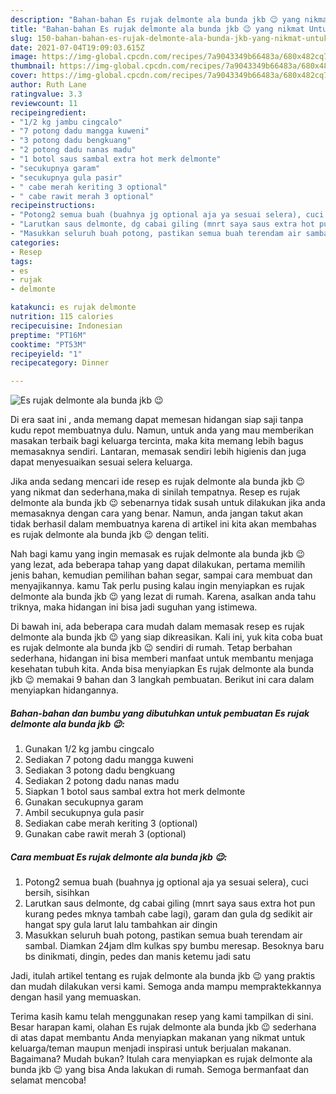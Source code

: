 ```yaml
---
description: "Bahan-bahan Es rujak delmonte ala bunda jkb 😉 yang nikmat Untuk Jualan"
title: "Bahan-bahan Es rujak delmonte ala bunda jkb 😉 yang nikmat Untuk Jualan"
slug: 150-bahan-bahan-es-rujak-delmonte-ala-bunda-jkb-yang-nikmat-untuk-jualan
date: 2021-07-04T19:09:03.615Z
image: https://img-global.cpcdn.com/recipes/7a9043349b66483a/680x482cq70/es-rujak-delmonte-ala-bunda-jkb-😉-foto-resep-utama.jpg
thumbnail: https://img-global.cpcdn.com/recipes/7a9043349b66483a/680x482cq70/es-rujak-delmonte-ala-bunda-jkb-😉-foto-resep-utama.jpg
cover: https://img-global.cpcdn.com/recipes/7a9043349b66483a/680x482cq70/es-rujak-delmonte-ala-bunda-jkb-😉-foto-resep-utama.jpg
author: Ruth Lane
ratingvalue: 3.3
reviewcount: 11
recipeingredient:
- "1/2 kg jambu cingcalo"
- "7 potong dadu mangga kuweni"
- "3 potong dadu bengkuang"
- "2 potong dadu nanas madu"
- "1 botol saus sambal extra hot merk delmonte"
- "secukupnya garam"
- "secukupnya gula pasir"
- " cabe merah keriting 3 optional"
- " cabe rawit merah 3 optional"
recipeinstructions:
- "Potong2 semua buah (buahnya jg optional aja ya sesuai selera), cuci bersih, sisihkan"
- "Larutkan saus delmonte, dg cabai giling (mnrt saya saus extra hot pun kurang pedes mknya tambah cabe lagi), garam dan gula dg sedikit air hangat spy gula larut lalu tambahkan air dingin"
- "Masukkan seluruh buah potong, pastikan semua buah terendam air sambal. Diamkan 24jam dlm kulkas spy bumbu meresap. Besoknya baru bs dinikmati, dingin, pedes dan manis ketemu jadi satu"
categories:
- Resep
tags:
- es
- rujak
- delmonte

katakunci: es rujak delmonte 
nutrition: 115 calories
recipecuisine: Indonesian
preptime: "PT16M"
cooktime: "PT53M"
recipeyield: "1"
recipecategory: Dinner

---
```



![Es rujak delmonte ala bunda jkb 😉](https://img-global.cpcdn.com/recipes/7a9043349b66483a/680x482cq70/es-rujak-delmonte-ala-bunda-jkb-😉-foto-resep-utama.jpg)

Di era  saat ini , anda memang dapat memesan hidangan siap saji tanpa kudu repot membuatnya dulu. Namun, untuk anda yang mau memberikan masakan terbaik bagi keluarga tercinta, maka kita memang lebih bagus memasaknya sendiri. Lantaran, memasak sendiri lebih higienis dan juga dapat menyesuaikan sesuai selera keluarga.

Jika anda sedang mencari ide resep es rujak delmonte ala bunda jkb 😉 yang nikmat dan sederhana,maka di sinilah tempatnya. Resep es rujak delmonte ala bunda jkb 😉  sebenarnya tidak susah untuk dilakukan jika anda memasaknya dengan cara yang benar. Namun, anda jangan takut akan tidak berhasil dalam membuatnya 
karena di artikel ini kita akan membahas es rujak delmonte ala bunda jkb 😉 dengan teliti.  



Nah bagi kamu yang ingin memasak es rujak delmonte ala bunda jkb 😉 yang lezat, ada beberapa tahap yang dapat dilakukan, pertama memilih jenis bahan, kemudian pemilihan bahan segar, sampai cara membuat dan menyajikannya. kamu Tak perlu pusing kalau ingin menyiapkan es rujak delmonte ala bunda jkb 😉 yang lezat di rumah. Karena, asalkan anda  tahu triknya, maka hidangan ini bisa jadi suguhan yang istimewa.

Di bawah ini, ada beberapa cara mudah dalam memasak resep es rujak delmonte ala bunda jkb 😉 yang siap dikreasikan. Kali ini, yuk kita coba buat es rujak delmonte ala bunda jkb 😉 sendiri di rumah. Tetap berbahan sederhana, hidangan ini bisa memberi manfaat untuk membantu menjaga kesehatan tubuh kita. Anda bisa menyiapkan Es rujak delmonte ala bunda jkb 😉 memakai 9 bahan dan 3 langkah pembuatan. Berikut ini cara dalam menyiapkan hidangannya.

<!--inarticleads1-->

##### Bahan-bahan dan bumbu yang dibutuhkan untuk pembuatan Es rujak delmonte ala bunda jkb 😉:

1. Gunakan 1/2 kg jambu cingcalo
1. Sediakan 7 potong dadu mangga kuweni
1. Sediakan 3 potong dadu bengkuang
1. Sediakan 2 potong dadu nanas madu
1. Siapkan 1 botol saus sambal extra hot merk delmonte
1. Gunakan secukupnya garam
1. Ambil secukupnya gula pasir
1. Sediakan  cabe merah keriting 3 (optional)
1. Gunakan  cabe rawit merah 3 (optional)




<!--inarticleads2-->

##### Cara membuat Es rujak delmonte ala bunda jkb 😉:

1. Potong2 semua buah (buahnya jg optional aja ya sesuai selera), cuci bersih, sisihkan
1. Larutkan saus delmonte, dg cabai giling (mnrt saya saus extra hot pun kurang pedes mknya tambah cabe lagi), garam dan gula dg sedikit air hangat spy gula larut lalu tambahkan air dingin
1. Masukkan seluruh buah potong, pastikan semua buah terendam air sambal. Diamkan 24jam dlm kulkas spy bumbu meresap. Besoknya baru bs dinikmati, dingin, pedes dan manis ketemu jadi satu




Jadi, itulah artikel tentang  es rujak delmonte ala bunda jkb 😉  yang praktis dan mudah dilakukan versi kami. Semoga anda mampu mempraktekkannya dengan hasil yang memuaskan. 

Terima kasih kamu telah menggunakan resep yang kami tampilkan di sini. Besar harapan kami, olahan  Es rujak delmonte ala bunda jkb 😉 sederhana di atas dapat membantu Anda menyiapkan makanan yang nikmat untuk keluarga/teman maupun menjadi inspirasi untuk berjualan makanan. Bagaimana? Mudah bukan? Itulah cara menyiapkan es rujak delmonte ala bunda jkb 😉 yang bisa Anda lakukan di rumah. Semoga bermanfaat dan selamat mencoba!

